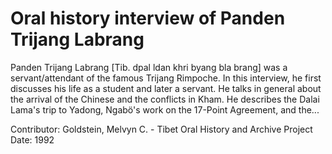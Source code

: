 # Oral history interview of Panden Trijang Labrang


Panden Trijang Labrang [Tib. dpal ldan khri byang bla brang] was a servant/attendant of the famous Trijang Rimpoche. In this interview, he first discusses his life as a student and later a servant. He talks in general about the arrival of the Chinese and the conflicts in Kham. He describes the Dalai Lama's trip to Yadong, Ngabö's work on the 17-Point Agreement, and the...


Contributor:
                        Goldstein, Melvyn C. - Tibet Oral History and Archive Project  
Date:
1992  
